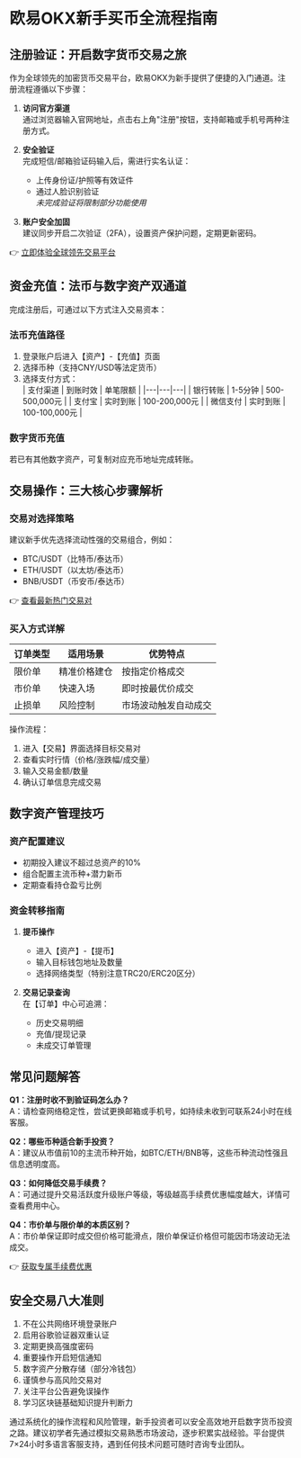 # 欧易OKX新手买币全流程指南

## 注册验证：开启数字货币交易之旅
作为全球领先的加密货币交易平台，欧易OKX为新手提供了便捷的入门通道。注册流程遵循以下步骤：

1. **访问官方渠道**  
   通过浏览器输入官网地址，点击右上角"注册"按钮，支持邮箱或手机号两种注册方式。

2. **安全验证**  
   完成短信/邮箱验证码输入后，需进行实名认证：  
   - 上传身份证/护照等有效证件  
   - 通过人脸识别验证  
   *未完成验证将限制部分功能使用*

3. **账户安全加固**  
   建议同步开启二次验证（2FA），设置资产保护问题，定期更新密码。

👉 [立即体验全球领先交易平台](https://bit.ly/okx_welcome)

## 资金充值：法币与数字资产双通道
完成注册后，可通过以下方式注入交易资本：

### 法币充值路径
1. 登录账户后进入【资产】-【充值】页面
2. 选择币种（支持CNY/USD等法定货币）
3. 选择支付方式：  
   | 支付渠道 | 到账时效 | 单笔限额 |
   |---|---|---|
   | 银行转账 | 1-5分钟 | 500-500,000元 |
   | 支付宝 | 实时到账 | 100-200,000元 |
   | 微信支付 | 实时到账 | 100-100,000元 |

### 数字货币充值
若已有其他数字资产，可复制对应充币地址完成转账。

## 交易操作：三大核心步骤解析
### 交易对选择策略
建议新手优先选择流动性强的交易组合，例如：  
- BTC/USDT（比特币/泰达币）  
- ETH/USDT（以太坊/泰达币）  
- BNB/USDT（币安币/泰达币）  

👉 [查看最新热门交易对](https://bit.ly/okx_welcome)

### 买入方式详解
| 订单类型 | 适用场景 | 优势特点 |
|---|---|---|
| 限价单 | 精准价格建仓 | 按指定价格成交 |
| 市价单 | 快速入场 | 即时按最优价成交 |
| 止损单 | 风险控制 | 市场波动触发自动成交 |

操作流程：  
1. 进入【交易】界面选择目标交易对  
2. 查看实时行情（价格/涨跌幅/成交量）  
3. 输入交易金额/数量  
4. 确认订单信息完成交易  

## 数字资产管理技巧
### 资产配置建议
- 初期投入建议不超过总资产的10%  
- 组合配置主流币种+潜力新币  
- 定期查看持仓盈亏比例  

### 资金转移指南
1. **提币操作**  
   - 进入【资产】-【提币】  
   - 输入目标钱包地址及数量  
   - 选择网络类型（特别注意TRC20/ERC20区分）

2. **交易记录查询**  
   在【订单】中心可追溯：  
   - 历史交易明细  
   - 充值/提现记录  
   - 未成交订单管理  

## 常见问题解答
**Q1：注册时收不到验证码怎么办？**  
A：请检查网络稳定性，尝试更换邮箱或手机号，如持续未收到可联系24小时在线客服。

**Q2：哪些币种适合新手投资？**  
A：建议从市值前10的主流币种开始，如BTC/ETH/BNB等，这些币种流动性强且信息透明度高。

**Q3：如何降低交易手续费？**  
A：可通过提升交易活跃度升级账户等级，等级越高手续费优惠幅度越大，详情可查看费用中心。

**Q4：市价单与限价单的本质区别？**  
A：市价单保证即时成交但价格可能滑点，限价单保证价格但可能因市场波动无法成交。

👉 [获取专属手续费优惠](https://bit.ly/okx_welcome)

## 安全交易八大准则
1. 不在公共网络环境登录账户  
2. 启用谷歌验证器双重认证  
3. 定期更换高强度密码  
4. 重要操作开启短信通知  
5. 数字资产分散存储（部分冷钱包）  
6. 谨慎参与高风险交易对  
7. 关注平台公告避免误操作  
8. 学习区块链基础知识提升判断力  

通过系统化的操作流程和风险管理，新手投资者可以安全高效地开启数字货币投资之路。建议初学者先通过模拟交易熟悉市场波动，逐步积累实战经验。平台提供7×24小时多语言客服支持，遇到任何技术问题可随时咨询专业团队。